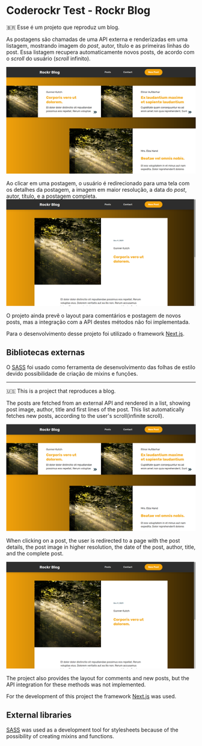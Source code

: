 # Coderockr Test - Rockr Blog

:brazil: Esse é um projeto que reproduz um blog.

As postagens são chamadas de uma API externa e renderizadas em uma listagem, mostrando imagem do _post_, autor, título e as primeiras linhas do post. Essa listagem recupera automaticamente novos posts, de acordo com o _scroll_ do usuário (_scroll_ infinito).

![Home](https://raw.githubusercontent.com/lnabesima/coderockr__test/development/screenshots/Home%20Screenshot.png)

Ao clicar em uma postagem, o usuário é redirecionado para uma tela com os detalhes da postagem, a imagem em maior resolução, a data do _post_, autor, título, e a postagem completa.
![Posts](https://raw.githubusercontent.com/lnabesima/coderockr__test/development/screenshots/Post%20Screenshot.png)

O projeto ainda prevê o layout para comentários e postagem de novos posts, mas a integração com a API destes métodos não foi implementada.

Para o desenvolvimento desse projeto foi utilizado o framework [Next.js](https://nextjs.org/).

## Bibliotecas externas

O [SASS](https://sass-lang.com/) foi usado como ferramenta de desenvolvimento das folhas de estilo devido possibilidade de criação de mixins e funções.

----

:us: This is a project that reproduces a blog.

The posts are fetched from an external API and rendered in a list, showing post image, author, title and first lines of the post. This list automatically fetches new posts, according to the user's scroll(infinite scroll).

![Home](https://raw.githubusercontent.com/lnabesima/coderockr__test/development/screenshots/Home%20Screenshot.png)

When clicking on a post, the user is redirected to a page with the post details,  the post image in higher resolution, the date of the post, author, title, and the complete post.

![Posts](https://raw.githubusercontent.com/lnabesima/coderockr__test/development/screenshots/Post%20Screenshot.png)

The project also provides the layout for comments and new posts, but the API integration for these methods was not implemented.

For the development of this project the framework [Next.js](https://nextjs.org/) was used.

## External libraries

[SASS](https://sass-lang.com/) was used as a development tool for stylesheets because of the possibility of creating mixins and functions.


